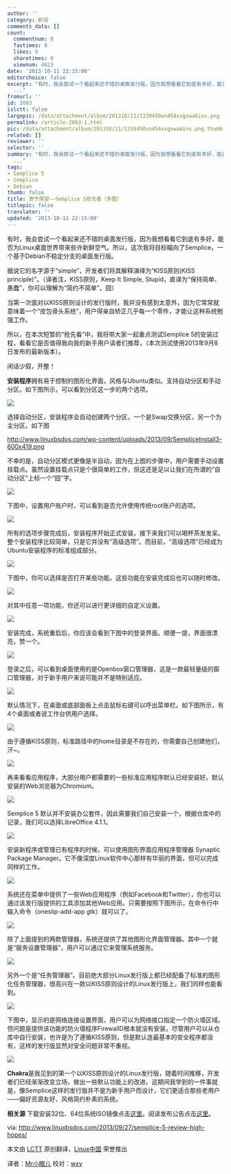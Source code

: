 ```yaml
---
author: ''
category: 新闻
comments_data: []
count:
  commentnum: 0
  favtimes: 0
  likes: 0
  sharetimes: 0
  viewnum: 4623
date: '2013-10-11 22:15:00'
editorchoice: false
excerpt: "有时，我会尝试一个看起来还不错的桌面发行版，因为我想看看它到底有多好，能否为Linux桌面世界带来些许新鲜空气。所以，这次我将目标瞄向了Semplice，一个基于Debian不稳定分支的桌面发行版。\r\n据说它的名字源于simp
  ..."
fromurl: ''
id: 2083
islctt: false
largepic: /data/attachment/album/201310/11/1339450vn454xxgxwa6inx.png
permalink: /article-2083-1.html
pic: /data/attachment/album/201310/11/1339450vn454xxgxwa6inx.png.thumb.jpg
related: []
reviewer: ''
selector: ''
summary: "有时，我会尝试一个看起来还不错的桌面发行版，因为我想看看它到底有多好，能否为Linux桌面世界带来些许新鲜空气。所以，这次我将目标瞄向了Semplice，一个基于Debian不稳定分支的桌面发行版。\r\n据说它的名字源于simp
  ..."
tags:
- Semplice 5
- Semplice
- Debian
thumb: false
title: 寄予厚望——Semplice 5抢先看（多图）
titlepic: false
translator: ''
updated: '2013-10-11 22:15:00'
---
```


有时，我会尝试一个看起来还不错的桌面发行版，因为我想看看它到底有多好，能否为Linux桌面世界带来些许新鲜空气。所以，这次我将目标瞄向了Semplice，一个基于Debian不稳定分支的桌面发行版。


据说它的名字源于“simple”，开发者们将其解释演绎为“KISS原则(KISS principle)”。（译者注，KISS原则，Keep It Simple, Stupid，直译为“保持简单、愚蠢”，你可以理解为“简约不简单”，囧）


当第一次面对以KISS原则设计的发行版时，我并没有感到太意外，因为它常常就意味着一个“皮包骨头系统”，用户得亲自矫正几乎每一个零件，才能让这种系统勉强工作。


所以，在本次短暂的“抢先看”中，我将带大家一起重点测试Semplice 5的安装过程，看看它是否值得我向我的新手用户读者们推荐，（本次测试使用2013年9月8日发布的最新版本）。


闲话少叙，开整！


**安装程序**拥有易于控制的图形化界面，风格与Ubuntu类似。支持自动分区和手动分区。如下图所示，可以看到分区这一步的两个选项。


![](/data/attachment/album/201310/11/1339450vn454xxgxwa6inx.png) 


选择自动分区，安装程序会自动创建两个分区，一个是Swap交换分区，另一个为主分区。如下图


http://www.linuxbsdos.com/wp-content/uploads/2013/09/SempliceInstall3-600x419.png


不幸的是，自动分区模式更像是半自动，因为在上图的步骤中，用户需要手动设置挂载点。虽然设置挂载点只是个很简单的工作，但这还是足以让我们在所谓的“自动分区”上标一个“囧”字。


![](/data/attachment/album/201310/11/134002cp2nsnuoshfdnzih.png)


下图中，设置用户账户时，可以看到是否允许使用传统root账户的选项。


![](/data/attachment/album/201310/11/134023mmmiaaf1aqpq1vpf.png)


所有的选项步骤完成后，安装程序开始正式安装，接下来我们可以喝杯茶发发呆。整个安装程序比较简单，只是它并没有“高级选项”。而目前，“高级选项”已经成为Ubuntu安装程序的标准组成部分。


 ![](/data/attachment/album/201310/11/134044gi8gywpret8it2ye.png)


下图中，你可以选择是否打开某些功能。这些功能在安装完成后也可以随时修改。


 ![](/data/attachment/album/201310/11/134106dh9437stu1carlh9.png)


对其中任意一项功能，你还可以进行更详细的自定义设置。


 ![](/data/attachment/album/201310/11/134132pqcaael77ycy6l7p.png)


安装完成，系统重启后，你应该会看到下图中的登录界面。顺便一提，界面很漂亮，赞一个。


 ![](/data/attachment/album/201310/11/134202zamm4zniy4yatedr.png)


登录之后，可以看到桌面使用的是Openbox窗口管理器，这是一款最轻量级的窗口管理器，对于新手用户来说可能并不是特别适应。


 ![](/data/attachment/album/201310/11/134228zvh0zq8rbnvdz38e.png)


默认情况下，在桌面或底部面板上点击鼠标右键可以呼出菜单栏。如下图所示，有4个桌面或者说工作台供用户选择。


 ![](/data/attachment/album/201310/11/134252rqtte6q4qc1eqqer.png)


由于遵循KISS原则，标准路径中的home目录是不存在的，你需要自己创建他们，汗~。


 ![](/data/attachment/album/201310/11/134257706x7lmma6mqoojd.png)


再来看看应用程序，大部分用户都需要的一些标准应用程序默认已经安装好。默认安装的Web浏览器为Chromium。


![](/data/attachment/album/201310/11/134314kxweowmjoowxz262.png)


Semplice 5 默认并不安装办公套件，因此需要我们自己安装一个，根据仓库中的记录，我们可以选择LibreOffice 4.1.1。


 ![](/data/attachment/album/201310/11/1343467vdvvw7vivp21dd7.png)


安装新程序或管理已有程序的时候，可以使用图形界面应用程序管理器 Synaptic Package Manager。它不像深度Linux软件中心那样有华丽的界面，但可以完成同样的工作。


 ![](/data/attachment/album/201310/11/134412i4abi3gkgcnzb5b4.png)


系统还在菜单中提供了一些Web应用程序（例如Facebook和Twitter），你也可以通过该发行版提供的工具添加其他Web应用。只需要按照下图所示，在命令行中输入命令（oneslip-add-app gtk）就可以了。


 ![](/data/attachment/album/201310/11/134415iw56cpgp1c9w5gi9.png)


除了上面提到的两款管理器，系统还提供了其他图形化界面管理器。其中一个就是“服务设置管理器”，用户可以通过它来管理系统服务。


 ![](/data/attachment/album/201310/11/134441g5p12t1y6tp2pj2j.png)


另外一个是“任务管理器”。目前绝大部分Linux发行版上都已经配备了标准的图形化任务管理器，很高兴在一款以KISS原则设计的Linux发行版上，我们同样也能看到。


 ![](/data/attachment/album/201310/11/134507cjvpfpwtwffj16i0.png)


下图中，显示的是网络连接设置界面，用户可以为网络接口指定一个防火墙区域。但问题是提供该功能的防火墙程序FirewallD根本就没有安装，尽管用户可以从仓库中自行安装，也许是为了遵循KISS原则，但是默认连最基本的安全程序都没有，这样的发行版显然对安全问题非常不重视。


 ![](/data/attachment/album/201310/11/134527f4xxuzu2ivz51ji1.png)


**Chakra**是我见到的第一个以KISS原则设计的Linux发行版，随着时间推移，开发者们已经渐渐改变立场，做出一些默认功能上的改进。这期间我学到的一件事就是，像Semplice这样的发行版并不是为新手用户而设计，它们更适合那些老用户——偏好资源友好、风格简约朴素的系统。


**相关源** 下载安装32位、64位系统ISO镜像点击[这里](http://semplice-linux.org/download)。阅读发布公告点击[这里](http://semplice-linux.org/blog/2013/09/semplice-5-released)。


 


via: <http://www.linuxbsdos.com/2013/09/27/semplice-5-review-high-hopes/>


本文由 [LCTT](https://github.com/LCTT/TranslateProject) 原创翻译，[Linux中国](http://linux.cn/portal.php) 荣誉推出


译者：[Mr小眼儿](http://linux.cn/space/14801) 校对：[wxy](http://linux.cn/space/wxy)